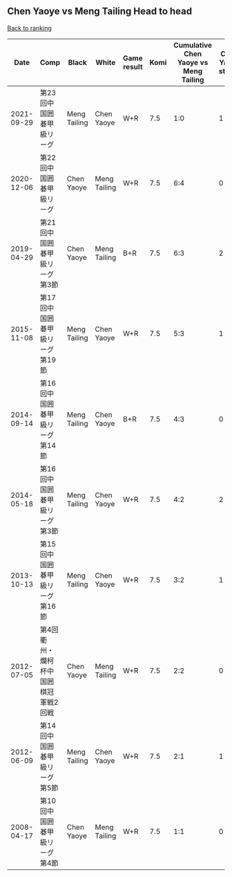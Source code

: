 ## Chen Yaoye vs Meng Tailing Head to head

[Back to ranking](../../index.md)




| **Date** | **Comp** | **Black** | **White** | **Game result** | **Komi** | **Cumulative Chen Yaoye vs Meng Tailing** | **Chen Yaoye streak** | **Meng Tailing streak** | 
| --- | --- | --- | --- | --- | --- | --- | --- | --- |
| 2021-09-29 | 第23回中国囲碁甲級リーグ | Meng Tailing | Chen Yaoye | W+R | 7.5 | 1:0 | 1 | 0 | 
| 2020-12-06 | 第22回中国囲碁甲級リーグ | Chen Yaoye | Meng Tailing | W+R | 7.5 | 6:4 | 0 | 1 | 
| 2019-04-29 | 第21回中国囲碁甲級リーグ第3節 | Chen Yaoye | Meng Tailing | B+R | 7.5 | 6:3 | 2 | 0 | 
| 2015-11-08 | 第17回中国囲碁甲級リーグ第19節 | Meng Tailing | Chen Yaoye | W+R | 7.5 | 5:3 | 1 | 0 | 
| 2014-09-14 | 第16回中国囲碁甲級リーグ第14節 | Meng Tailing | Chen Yaoye | B+R | 7.5 | 4:3 | 0 | 1 | 
| 2014-05-18 | 第16回中国囲碁甲級リーグ第3節 | Meng Tailing | Chen Yaoye | W+R | 7.5 | 4:2 | 2 | 0 | 
| 2013-10-13 | 第15回中国囲碁甲級リーグ第16節 | Meng Tailing | Chen Yaoye | W+R | 7.5 | 3:2 | 1 | 0 | 
| 2012-07-05 | 第4回衢州・爛柯杯中国囲棋冠軍戦2回戦 | Chen Yaoye | Meng Tailing | W+R | 7.5 | 2:2 | 0 | 1 | 
| 2012-06-09 | 第14回中国囲碁甲級リーグ第5節 | Meng Tailing | Chen Yaoye | W+R | 7.5 | 2:1 | 1 | 0 | 
| 2008-04-17 | 第10回中国囲碁甲級リーグ第4節 | Chen Yaoye | Meng Tailing | W+R | 7.5 | 1:1 | 0 | 1 |




